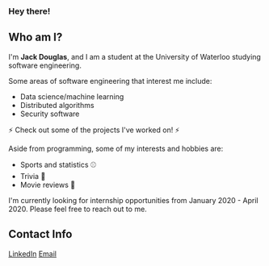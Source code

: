 ### Hey there! 

## Who am I?

I'm **Jack Douglas**, and I am a student at the University of Waterloo studying software engineering. 

Some areas of software engineering that interest me include:

- Data science/machine learning
- Distributed algorithms
- Security software

⚡ Check out some of the projects I've worked on! ⚡

Aside from programming, some of my interests and hobbies are:

- Sports and statistics ⚾
- Trivia 📖
- Movie reviews 🎥

I'm currently looking for internship opportunities from January 2020 - April 2020. Please feel free to reach out to me.

## Contact Info

[LinkedIn](https://www.linkedin.com/in/jack-douglas-910896150/)
[Email](mailto:jack.douglas@uwaterloo.ca)

<!--
**J-Douglas/J-Douglas** is a ✨ _special_ ✨ repository because its `README.md` (this file) appears on your GitHub profile.

Here are some ideas to get you started:

- 🔭 I’m currently working on ...
- 🌱 I’m currently learning ...
- 👯 I’m looking to collaborate on ...
- 🤔 I’m looking for help with ...
- 💬 Ask me about ...
- 📫 How to reach me: ...
- 😄 Pronouns: ...
- ⚡ Fun fact: ...
-->
